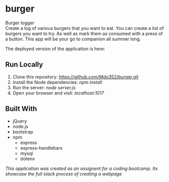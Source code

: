 # burger
Burger logger  
Create a log of various burgers that you want to eat. You can create a list of burgers you want to try. As well as mark them as consumed with a press of a button. This app will be your go to companion all summer long.

The deployed version of the application is here:

## Run Locally
1. Clone this repository: https://github.com/Mdo352/burger.git
1. Install the Node dependencies: _npm install_  
1. Run the server: _node server.js_  
1. Open your browser and visit: _localhost:1017_

## Built With
- jQuery
- node.js
- bootstrap
- npm
  - express
  - express-handlebars
  - mysql
  - dotenv

_This application was created as an assignent for a coding bootcamp. Its showcase the full stack process of creating a webpage_
